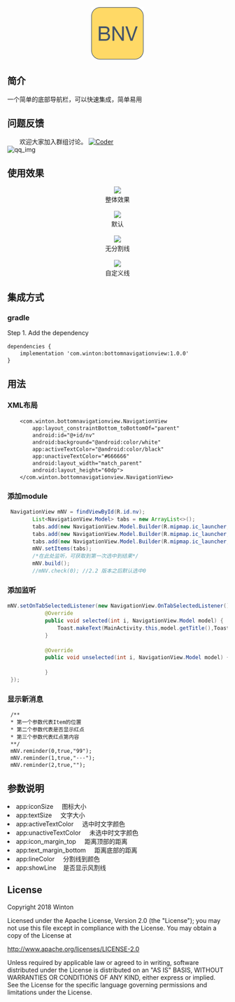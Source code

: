 <div align="center">
    <img src="https://github.com/wintonBy/BottomNavigationView/blob/master/app/screen/BNV.png" height="120"/>
</div>

## 简介
  一个简单的底部导航栏，可以快速集成，简单易用
  
## 问题反馈
　　欢迎大家加入群组讨论。 <a target="_blank" href="//shang.qq.com/wpa/qunwpa?idkey=e499491b3f42c95d62ed286d4e4b23185d9284c4b46e315fb925050bc1695c5f"><img border="0" src="https://github.com/wintonBy/BottomNavigationView/blob/master/app/screen/group.png" alt="Coder" title="Coder"></a>
<br>
![qq_img][qq_img]
## 使用效果
<div align="center">
    <img src="https://github.com/wintonBy/BottomNavigationView/blob/master/app/screen/demo.png" width="320"/>
    <br>
    <span style="font-size:12px color:#0a0a0a">整体效果</span>
    <br>
    <br>
    <img src="https://github.com/wintonBy/BottomNavigationView/blob/master/app/screen/default.png" width="400"/>
    <br>
    默认
    <br>
    <br>
    <img src="https://github.com/wintonBy/BottomNavigationView/blob/master/app/screen/noline.png" width="400"/>
    <br>
    无分割线
    <br>
    <br>
    <img src="https://github.com/wintonBy/BottomNavigationView/blob/master/app/screen/cutomline.png" width="400"/>
    <br>
    自定义线
</div>

## 集成方式

### gradle
Step 1. Add the dependency
```
dependencies {
    implementation 'com.winton:bottomnavigationview:1.0.0'
}
```

## 用法
### XML布局
```
    <com.winton.bottomnavigationview.NavigationView
        app:layout_constraintBottom_toBottomOf="parent"
        android:id="@+id/nv"
        android:background="@android:color/white"
        app:activeTextColor="@android:color/black"
        app:unactiveTextColor="#666666"
        android:layout_width="match_parent"
        android:layout_height="60dp">
    </com.winton.bottomnavigationview.NavigationView>
```

### 添加module
```java
 NavigationView mNV = findViewById(R.id.nv);
        List<NavigationView.Model> tabs = new ArrayList<>();
        tabs.add(new NavigationView.Model.Builder(R.mipmap.ic_launcher,R.mipmap.ic_launcher).title("主页").build());
        tabs.add(new NavigationView.Model.Builder(R.mipmap.ic_launcher,R.mipmap.ic_launcher).title("tab1").build());
        tabs.add(new NavigationView.Model.Builder(R.mipmap.ic_launcher,R.mipmap.ic_launcher).title("tab2").build());
        mNV.setItems(tabs);
        /*在此处监听，可获取到第一次选中到结果*/
        mNV.build();
        //mNV.check(0); //2.2 版本之后默认选中0
```
### 添加监听
```java
mNV.setOnTabSelectedListener(new NavigationView.OnTabSelectedListener() {
            @Override
            public void selected(int i, NavigationView.Model model) {
                Toast.makeText(MainActivity.this,model.getTitle(),Toast.LENGTH_LONG).show();
            }

            @Override
            public void unselected(int i, NavigationView.Model model) {

            }
 });
 ```
### 显示新消息
```
 /**
 * 第一个参数代表Item的位置
 * 第二个参数代表是否显示红点
 * 第三个参数代表红点第内容
 **/
 mNV.reminder(0,true,"99");
 mNV.reminder(1,true,"···");
 mNV.reminder(2,true,"");
```

 ## 参数说明
 <li>app:iconSize               图标大小</li>
 <li>app:textSize               文字大小</li>
 <li>app:activeTextColor        选中时文字颜色</li>
 <li>app:unactiveTextColor      未选中时文字颜色</li>
 <li>app:icon_margin_top        距离顶部的距离</li>
 <li>app:text_margin_bottom     距离底部的距离</li>
 <li>app:lineColor              分割线到颜色</li>
 <li>app:showLine               是否显示风割线</li>
 
 ## License
 Copyright 2018 Winton

Licensed under the Apache License, Version 2.0 (the "License");
you may not use this file except in compliance with the License.
You may obtain a copy of the License at

   http://www.apache.org/licenses/LICENSE-2.0

Unless required by applicable law or agreed to in writing, software
distributed under the License is distributed on an "AS IS" BASIS,
WITHOUT WARRANTIES OR CONDITIONS OF ANY KIND, either express or implied.
See the License for the specific language governing permissions and
limitations under the License.

[logo]: https://github.com/wintonBy/BottomNavigationView/blob/master/app/screen/BNV.png
[qq_img]: https://github.com/wintonBy/BottomNavigationView/blob/master/app/screen/qq.png
 



